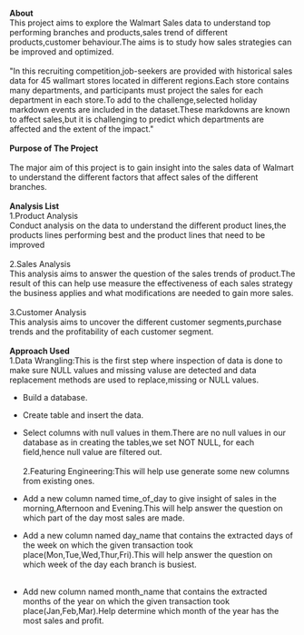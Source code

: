 <b>About</b><br>
This project aims to explore the Walmart Sales data to understand top performing branches and products,sales trend of different products,customer behaviour.The aims is to study how sales strategies can be improved and optimized.<br>
<br>
"In this recruiting competition,job-seekers are provided with historical sales data for 45 wallmart stores located in different regions.Each store contains many departments, and participants must project the sales for each department in each store.To add to the challenge,selected holiday markdown events are included in the dataset.These markdowns are known to affect sales,but it is challenging to predict which departments are affected and the extent of the impact."<br><br>
<b>Purpose of The Project</b><br><br>
The major aim of this project is to gain insight into the sales data of Walmart to understand the different factors that affect sales of the different branches.<br><br>
<b>Analysis List</b><br>
1.Product Analysis<br>
Conduct analysis on the data to understand the different product lines,the products lines performing best and the product lines that need to be improved<br><br>
2.Sales Analysis<br>
This analysis aims to answer the question of the sales trends of product.The result of this can help use measure the effectiveness of each sales strategy the business applies and what modifications are needed to gain more sales.<br><br>
3.Customer Analysis<br>
This analysis aims to uncover the different customer segments,purchase trends and the profitability of each customer segment.<br><br>
<b>Approach Used</b><br>
1.Data Wrangling:This  is the first step where inspection of data is done to make sure NULL values and missing valuse are detected and data replacement methods are used to replace,missing or NULL values.<br>
  * Build a database.<br>
  * Create table and insert the data.<br>
  * Select columns with null values in them.There are no null values in our database as in creating the tables,we set NOT NULL, for each field,hence null value are filtered out.<br> </b>                    
2.Featuring Engineering:This will help use generate some new columns from existing ones.<br>

  * Add a new column named time_of_day to give insight of sales in the morning,Afternoon and Evening.This will help answer the question on which part of the day most sales are made.<br>
  * Add a new column named day_name that contains the extracted days of the week on which the given transaction took place(Mon,Tue,Wed,Thur,Fri).This will help answer the question on which week of the day each 
    branch is busiest.<br><br>
  * Add new column named month_name that contains the extracted months of the year on which the given transaction took place(Jan,Feb,Mar).Help determine which month of the year has the most sales and profit.

